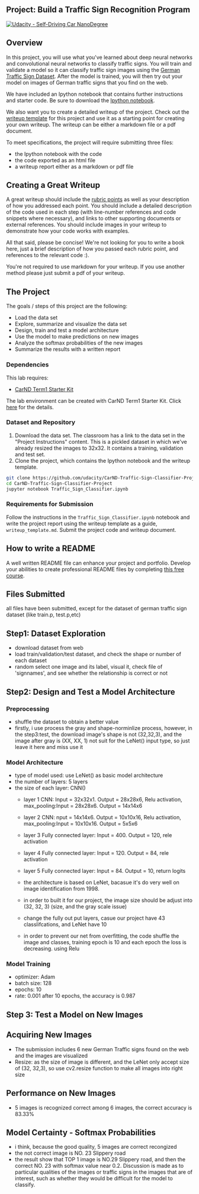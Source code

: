 ## Project: Build a Traffic Sign Recognition Program
[![Udacity - Self-Driving Car NanoDegree](https://s3.amazonaws.com/udacity-sdc/github/shield-carnd.svg)](http://www.udacity.com/drive)

Overview
---
In this project, you will use what you've learned about deep neural networks and convolutional neural networks to classify traffic signs. You will train and validate a model so it can classify traffic sign images using the [German Traffic Sign Dataset](http://benchmark.ini.rub.de/?section=gtsrb&subsection=dataset). After the model is trained, you will then try out your model on images of German traffic signs that you find on the web.

We have included an Ipython notebook that contains further instructions 
and starter code. Be sure to download the [Ipython notebook](https://github.com/udacity/CarND-Traffic-Sign-Classifier-Project/blob/master/Traffic_Sign_Classifier.ipynb). 

We also want you to create a detailed writeup of the project. Check out the [writeup template](https://github.com/udacity/CarND-Traffic-Sign-Classifier-Project/blob/master/writeup_template.md) for this project and use it as a starting point for creating your own writeup. The writeup can be either a markdown file or a pdf document.

To meet specifications, the project will require submitting three files: 
* the Ipython notebook with the code
* the code exported as an html file
* a writeup report either as a markdown or pdf file 

Creating a Great Writeup
---
A great writeup should include the [rubric points](https://review.udacity.com/#!/rubrics/481/view) as well as your description of how you addressed each point.  You should include a detailed description of the code used in each step (with line-number references and code snippets where necessary), and links to other supporting documents or external references.  You should include images in your writeup to demonstrate how your code works with examples.  

All that said, please be concise!  We're not looking for you to write a book here, just a brief description of how you passed each rubric point, and references to the relevant code :). 

You're not required to use markdown for your writeup.  If you use another method please just submit a pdf of your writeup.

The Project
---
The goals / steps of this project are the following:
* Load the data set
* Explore, summarize and visualize the data set
* Design, train and test a model architecture
* Use the model to make predictions on new images
* Analyze the softmax probabilities of the new images
* Summarize the results with a written report

### Dependencies
This lab requires:

* [CarND Term1 Starter Kit](https://github.com/udacity/CarND-Term1-Starter-Kit)

The lab environment can be created with CarND Term1 Starter Kit. Click [here](https://github.com/udacity/CarND-Term1-Starter-Kit/blob/master/README.md) for the details.

### Dataset and Repository

1. Download the data set. The classroom has a link to the data set in the "Project Instructions" content. This is a pickled dataset in which we've already resized the images to 32x32. It contains a training, validation and test set.
2. Clone the project, which contains the Ipython notebook and the writeup template.
```sh
git clone https://github.com/udacity/CarND-Traffic-Sign-Classifier-Project
cd CarND-Traffic-Sign-Classifier-Project
jupyter notebook Traffic_Sign_Classifier.ipynb
```

### Requirements for Submission
Follow the instructions in the `Traffic_Sign_Classifier.ipynb` notebook and write the project report using the writeup template as a guide, `writeup_template.md`. Submit the project code and writeup document.

## How to write a README
A well written README file can enhance your project and portfolio.  Develop your abilities to create professional README files by completing [this free course](https://www.udacity.com/course/writing-readmes--ud777).

## Files Submitted
all files have been submitted, except for the dataset of german traffic sign dataset (like train.p, test.p,etc)

## Step1: Dataset Exploration
- download dataset from web
- load train/validation/test dataset, and check the shape or number of each dataset
- random select one image and its label, visual it, check file of 'signnames', and see whether the relationship is correct or not

## Step2: Design and Test a Model Architecture
### Preprocessing
- shuffle the dataset to obtain a better value
- firstly, i use process the gray and shape-norminlize process, however, in the step3:test, the download image's shape is not (32,32,3), and the image after gray is (XX, XX, 1) not suit for the LeNet() input type, so just leave it here and miss use it
### Model Architecture
- type of model used: use LeNet() as basic model architecture
- the number of layers: 5 layers
- the size of each layer: CNN()
   - layer 1 CNN: Input = 32x32x1. Output = 28x28x6, Relu activation, max_pooling:Input = 28x28x6. Output = 14x14x6
   - layer 2 CNN: nput = 14x14x6. Output = 10x10x16, Relu activation, max_pooling:Input = 10x10x16. Output = 5x5x6
   - layer 3 Fully connected layer: Input = 400. Output = 120, rele activation
   - layer 4 Fully connected layer: Input = 120. Output = 84, rele activation
   - layer 5 Fully connected layer: Input = 84.  Output = 10, return logits
   
   - the architecture is based on LeNet, bacasue it's do very well on image identification from 1998.
   - in order to built it for our project, the image size should be adjust into (32, 32, 3) (size, and the gray scale issue)
   - change the fully out put layers, casue our project have 43 classlifcations, and LeNet have 10
   - in order to prevent our net from overfitting, the code shuffle the image and classes, training epoch is 10 and each epoch the loss is decreasing. using Relu
   
### Model Training
- optimizer: Adam
- batch size: 128
- epochs: 10
- rate: 0.001
after 10 epochs, the accuracy is 0.987

## Step 3: Test a Model on New Images
## Acquiring New Images
- The submission includes 6 new German Traffic signs found on the web and the images are visualized
- Resize: as the size of image is different, and the LeNet only accept size of (32, 32,3), so use cv2.resize function to make all images into right size
## Performance on New Images
- 5 images is recognized correct among 6 images, the correct accuracy is 83.33%
## Model Certainty - Softmax Probabilities
- i think, because the good quality, 5 images are correct recongized
- the not correct image is NO. 23 Slippery road
- the result show that TOP 1 image is NO.29 Slippery road, and then the correct NO. 23 with softmax value near 0.2.
Discussion is made as to particular qualities of the images or traffic signs in the images that are of interest, such as whether they would be difficult for the model to classify.
